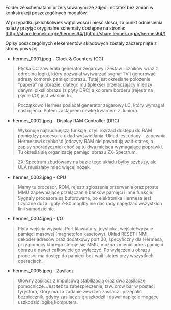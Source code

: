 Folder ze schematami przerysowanymi ze zdjęć i notatek bez zmian w konkstrukcji poszczególnych modułów. 

W przypadku jakichkolwiek wątpliwości i nieścisłości, za punkt odniesienia należy przyjąć oryginalne schematy dostępne na stronie: [http://share.leonek.org/e/hermes64/](http://share.leonek.org/e/hermes64/)

Opisy poszczególnych elekementów składowych zostały zaczerpnięte z strony powyżej:

- hermes_0001.jpeg - Clock & Counters (CC)
>Płytka CC zawierała generator zegarowy i zestaw liczników wraz z odrobiną logiki, który pozwalał wytwarzać sygnał TV i generować adresy komórek pamięci obrazu. Tutaj jest określane położenie "papera" na obrazie, dlatego multiplekser przełączający między danymi piksli obrazu (z płyty DRC) a kolorem borderu (rejestr na płycie I/O) jest właśnie tu.

>Początkowo Hermes posiadał generator zegarowy LC, który wymagał nastrojenia. Potem zastąpiłem cewkę kwarcem z Juniora.

- hermes_0002.jpeg - Display RAM Controller (DRC)

>Wykonuje najtrudniejszą funkcję, czyli rozrząd dostępu do RAM pomiędzy procesor a układ wyświetlania. Układ jest udany - zapewnia Hermesowi szybkość (odczyty RAM nie powodują wait-states, a zapisy sporadycznie) choć są tu dwa miejsca wymagające poprawki. Tu określa się organizację pamięci obrazu ZX-Spectrum.

>ZX-Spectrum zbudowany na bazie tego układu byłby szybszy, ale ULA musiałaby mieć więcej nóżek.

- hermes_0003.jpeg - CPU

>Mamy tu procesor, ROM, rejestr zgłoszenia przerwania oraz proste MMU zapewniające przełączanie banków pamięci i inne funkcje. Sygnały procesora są buforowane, bo elektronika Hermesa jest fizyczne duża i goły Z-80 mógłby nie dać rady napędzać wszystkich linii samodzielnie.

- hermes_0004.jpeg - I/O

>Płyta wejścia wyjścia. Port klawiatury, joysticka, wejście/wyjście pamięci masowej (magnetofon kasetowy). Układ RESET i NMI, dekoder adresów oraz dodatkowy port 30, specyficzny dla Hermesa, przy pomocy którego steruje się MMU, można zmienić adres pamięci obrazu a nawet całkowicie go wyłączyć. Po wyłączeniu obrazu procesor ma dostęp do pamięci bez wait-states przy wszystkich operacjach.

- hermes_0005.jpeg - Zasilacz

>Główny zasilacz z impulsową stabilizacją oraz dwa zasilacze pomocnicze. Jest też tu zabezpieczenie, tzw. crow bar w postaci tyrystora, który ma za zadanie zewrzeć zasilacz i przepalić bezpiecznik, gdyby zasilacz się uszkodził i dawał napięcie mogące uszkodzić logikę komputera.
